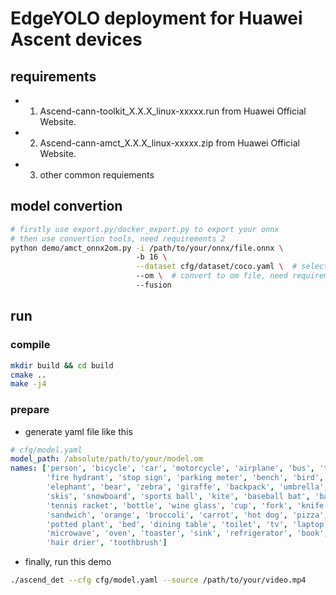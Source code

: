 # EdgeYOLO deployment for Huawei Ascent devices

## requirements

- 1. Ascend-cann-toolkit_X.X.X_linux-xxxxx.run from Huawei Official Website.
- 2. Ascend-cann-amct_X.X.X_linux-xxxxx.zip from Huawei Official Website.
- 3. other common requiements

## model convertion
```bash
# firstly use export.py/docker_export.py to export your onnx 
# then use convertion tools, need requirements 2
python demo/amct_onnx2om.py -i /path/to/your/onnx/file.onnx \ 
                            -b 16 \
                            --dataset cfg/dataset/coco.yaml \  # select calib images from val set of this dataset
                            --om \  # convert to om file, need requirements 1
                            --fusion   
```

## run

### compile

```bash
mkdir build && cd build
cmake ..
make -j4
```

### prepare

- generate yaml file like this
```yaml
# cfg/model.yaml
model_path: /absolute/path/to/your/model.om
names: ['person', 'bicycle', 'car', 'motorcycle', 'airplane', 'bus', 'train', 'truck', 'boat', 'traffic light',
        'fire hydrant', 'stop sign', 'parking meter', 'bench', 'bird', 'cat', 'dog', 'horse', 'sheep', 'cow',
        'elephant', 'bear', 'zebra', 'giraffe', 'backpack', 'umbrella', 'handbag', 'tie', 'suitcase', 'frisbee',
        'skis', 'snowboard', 'sports ball', 'kite', 'baseball bat', 'baseball glove', 'skateboard', 'surfboard',
        'tennis racket', 'bottle', 'wine glass', 'cup', 'fork', 'knife', 'spoon', 'bowl', 'banana', 'apple',
        'sandwich', 'orange', 'broccoli', 'carrot', 'hot dog', 'pizza', 'donut', 'cake', 'chair', 'couch',
        'potted plant', 'bed', 'dining table', 'toilet', 'tv', 'laptop', 'mouse', 'remote', 'keyboard', 'cell phone',
        'microwave', 'oven', 'toaster', 'sink', 'refrigerator', 'book', 'clock', 'vase', 'scissors', 'teddy bear',
        'hair drier', 'toothbrush']
```

- finally, run this demo
```bash
./ascend_det --cfg cfg/model.yaml --source /path/to/your/video.mp4
```
